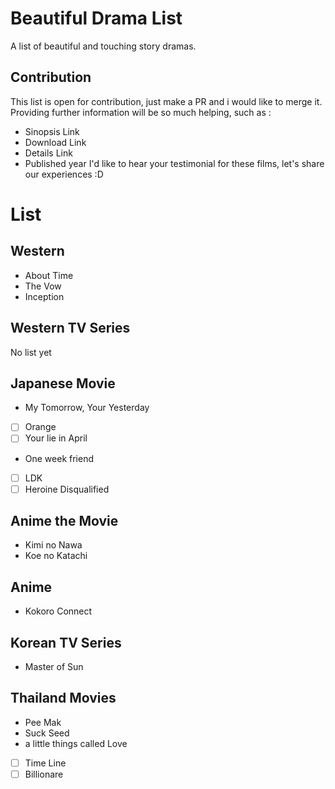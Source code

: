 # Beautiful Drama List
A list of beautiful and touching story dramas.

## Contribution
This list is open for contribution, just make a PR and i would like to merge it.
Providing further information will be so much helping, such as :
- Sinopsis Link
- Download Link
- Details Link
- Published year
I'd like to hear your testimonial for these films, let's share our experiences :D

# List
## Western
- About Time
- The Vow
- Inception

## Western TV Series
No list yet

## Japanese Movie
- My Tomorrow, Your Yesterday
- [ ] Orange
- [ ] Your lie in April
- One week friend
- [ ] LDK
- [ ] Heroine Disqualified

## Anime the Movie
- Kimi no Nawa
- Koe no Katachi

## Anime
- Kokoro Connect

## Korean TV Series
- Master of Sun

## Thailand Movies
- Pee Mak
- Suck Seed
- a little things called Love
- [ ] Time Line
- [ ] Billionare
